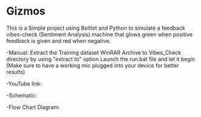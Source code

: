 # Gizmos
This is a Simple project using BoltIot and Python to simulate a feedback vibes-check (Sentiment Analysis) machine that glows green when positive feedback is given and red when negative.

-Manual:
Extract the Training dataset WinRAR Archive to Vibes_Check directory by using "extract to" option
Launch the run.bat file and let it begin
(Make sure to have a working mic plugged into your device for better results)

-YouTube link:

-Schematic:

-Flow Chart Diagram:

